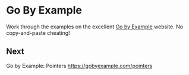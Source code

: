 
# Go By Example

Work through the examples on the excellent [Go by Example](https://gobyexample.com/)
website. No copy-and-paste cheating!


## Next

Go by Example: Pointers
https://gobyexample.com/pointers